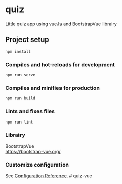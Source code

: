 # quiz

Little quiz app using vueJs and BootstrapVue librairy

## Project setup
```
npm install
```

### Compiles and hot-reloads for development
```
npm run serve
```

### Compiles and minifies for production
```
npm run build
```

### Lints and fixes files
```
npm run lint
```

### Librairy

BootstrapVue  
https://bootstrap-vue.org/  

### Customize configuration
See [Configuration Reference](https://cli.vuejs.org/config/).
#   q u i z - v u e 
 
 